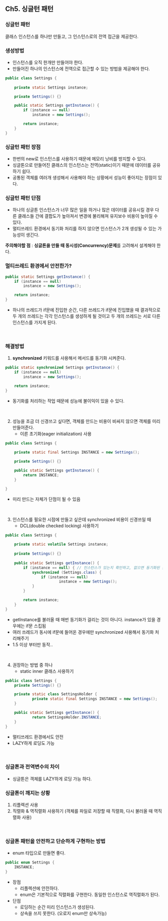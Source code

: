 ## Ch5. 싱글턴 패턴

### 싱글턴 패턴

클래스 인스턴스를 하나만 만들고, 그 인스턴스로의 전역 접근을 제공한다.

### 생성방법

- 인스턴스를 오직 한개만 만들어야 한다.
- 만들어진 하나의 인스턴스에 전역으로 접근할 수 있는 방법을 제공해야 한다.

```java
public class Settings {
	
    private static Settings instance;

    private Settings() {}

    public static Settings getInstance() {
        if (instance == null)
            instance = new Settings();

        return instance;
    }
}
```

### 싱글턴 패턴 장점

- 한번의 new로 인스턴스를 사용하기 때문에 메모리 낭비를 방지할 수 있다.
- 싱글톤으로 만들어진 클래스의 인스턴스는 전역(static)이기 때문에 데이터를 공유하기 쉽다.
- 공통된 객체를 여러개 생성해서 사용해야 하는 상황에서 성능이 좋아지는 장점이 있다.

### 싱글턴 패턴 단점

- 하나의 싱글톤 인스턴스가 너무 많은 일을 하거나 많은 데이터를 공유시킬 경우 다른 클래스들 간에 결합도가 높아져서 변경에 불리해져 유지보수 비용이 높아질 수 있다.
- 멀티쓰레드 환경에서 동기화 처리를 하지 않으면 인스턴스가 2개 생성될 수 있는 가능성이 생긴다.

**주의해야할 점** : **싱글톤을 만들 때 동시성(Concurrency)문제**를 고려해서 설계해야 한다.

### 멀티쓰레드 환경에서 안전한가?

```java
public static Settings getInstance() {
    if (instance == null)
        instance = new Settings();

    return instance;
}
```

- 하나의 쓰레드가 if문에 진입한 순간, 다른 쓰레드가 if문에 진입했을 때 결과적으로 두 개의 쓰레드는 각각 인스턴스를 생성하게 될 것이고 두 개의 쓰레드는 서로 다른 인스턴스를 가지게 된다.

<br>

### 해결방법

1. **synchronized** 키워드를 사용해서 메서드를 동기화 시켜준다.

```java
public static synchronized Settings getInstance() {
    if (instance == null)
        instance = new Settings();

    return instance;
}
```

- 동기화를 처리하는 작업 때문에 성능에 불이익이 있을 수 있다.

<br>

2. 성능을 조금 더 신경쓰고 싶다면, 객체를 만드는 비용이 비싸지 않으면 객체를 미리 만들어준다.
    - 이른 초기화(eager initialization) 사용

```java
public class Settings {
	
	private static final Settings INSTANCE = new Settings();

	private Settings() {}

	public static Settings getInstance() {
		return INSTANCE;
	}

}
```

- 미리 만드는 자체가 단점이 될 수 있음

<br>

3. 인스턴스를 필요한 시점에 만들고 싶은데 synchronized 비용이 신경쓰일 때
    - DCL(double checked locking) 사용하기

```java
public class Settings {
	
    private static volatile Settings instance;
    
    private Settings() {}
    
    public static Settings getInstance() {
        if (instance == null) { // 인스턴스가 있는지 확인하고, 없으면 동기화된 블럭으로 들어간다.
            synchronized (Settings.class) {
                if (instance == null)
                        instance = new Settings();
            }
        }

        return instance;
    }
}
```

- getInstance를 불러올 때 매번 동기화가 걸리는 것이 아니다. instance가 있을 경우에는 if문 스킵됨
- 여러 쓰레드가 동시에 if문에 들어온 경우에만 synchronized 사용해서 동기화 처리해주기
- 1.5 이상 부터만 동작..

<br>

4. 권장하는 방법 중 하나
    - static inner 클래스 사용하기

```java
public class Settings {
	private Settings() {}

	private static class SettingsHolder {
            private static final Settings INSTANCE = new Settings();
	}

	public static Settings getInstance() {  
            return SettingsHolder.INSTANCE;
	}
}
```

- 멀티쓰레드 환경에서도 안전
- LAZY하게 로딩도 가능

<br>

### 싱글톤과 전역변수의 차이

- 싱글톤은 객체를 LAZY하게 로딩 가능 하다.

### 싱글톤이 깨지는 상황

1. 리플렉션 사용
2. 직렬화 & 역직렬화 사용하기 (객체를 파일로 저장할 때 직렬화, 다시 불러올 때 역직렬화 사용)

<br>

### 싱글톤 패턴을 안전하고 단순하게 구현하는 방법

- enum 타입으로 만들면 좋다.

```java
public enum Settings {
	INSTANCE;
}
```

- 장점
    - 리플렉션에 안전하다.
    - enum은 기본적으로 직렬화를 구현한다. 동일한 인스턴스로 역직렬화가 된다.
- 단점
    - 로딩하는 순간 미리 인스턴스가 생성된다.
    - 상속을 쓰지 못한다. (오로지 enum만 상속가능)